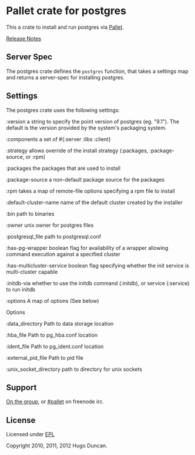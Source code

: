 # Pallet crate for postgres

This a crate to install and run postgres via [Pallet](http://pallet.github.com/pallet).

[Release Notes](ReleaseNotes.md)

## Server Spec

The postgres crate defines the `postgres` function, that takes a settings map
and returns a server-spec for installing postgres.

## Settings

The postgres crate uses the following settings:

:version
a string to specify the point version of postgres (eg. "9.1"). The default
is the version provided by the system's packaging system.

:components
a set of #{:server :libs :client}

:strategy
allows override of the install strategy (:packages, :package-source, or :rpm)

:packages
the packages that are used to install

:package-source
a non-default package source for the packages

:rpm
takes a map of remote-file options specifying a rpm file to install

:default-cluster-name
name of the default cluster created by the installer

:bin
path to binaries

:owner
unix owner for postgres files

:postgresql_file
path to postgresql.conf

:has-pg-wrapper
boolean flag for availability of a wrapper allowing command execution against
a specified cluster

:has-multicluster-service
boolean flag specifying whether the init service is multi-cluster capable

:initdb-via
whether to use the initdb command (:initdb), or service (:service) to run initdb

:options
A map of options (See below)

Options

:data_directory
Path to data storage location

:hba_file
Path to pg_hba.conf location

:ident_file
Path to pg_ident.conf location

:external_pid_file
Path to pid file

:unix_socket_directory
path to directory for unix sockets


## Support

[On the group](http://groups.google.com/group/pallet-clj), or
[#pallet](http://webchat.freenode.net/?channels=#pallet) on freenode irc.

## License

Licensed under [EPL](http://www.eclipse.org/legal/epl-v10.html)

Copyright 2010, 2011, 2012 Hugo Duncan.
